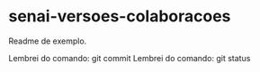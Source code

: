 # senai-versoes-colaboracoes

Readme  de  exemplo.


Lembrei do comando: git commit
Lembrei do comando: git status

